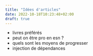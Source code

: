 ```yaml
---
title: "Idées d'articles"
date: 2022-10-18T10:23:48+02:00
draft: true
---
```


- livres préférés
- peut on être pro en esn ?
- quels sont les moyens de progresser
- injection de dépendances

